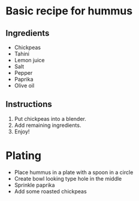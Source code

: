 # Basic recipe for hummus 

## Ingredients 
* Chickpeas 
* Tahini
* Lemon juice 
* Salt 
* Pepper 
* Paprika
* Olive oil

## Instructions
1. Put chickpeas into a blender.
2. Add remaining ingredients.
3. Enjoy!

# Plating 
- Place hummus in a plate with a spoon in a circle
- Create bowl looking type hole in the middle 
- Sprinkle paprika 
- Add some roasted chickpeas